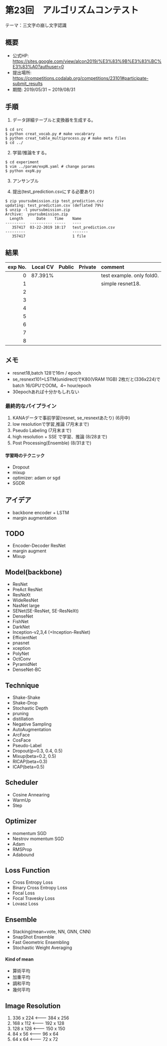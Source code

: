 # 第23回　アルゴリズムコンテスト
テーマ：三文字の崩し文字認識

## 概要
- 公式HP: https://sites.google.com/view/alcon2019/%E3%83%9B%E3%83%BC%E3%83%A0?authuser=0
- 提出場所: https://competitions.codalab.org/competitions/23101#participate-submit_results
- 期間: 2019/05/31 ~ 2019/08/31

## 手順
1. データ詳細テーブルと変換器を生成する。
```
$ cd src
$ python creat_vocab.py # make vocabrary
$ python creat_table_multiprocess.py # make meta files
$ cd ../
```
2. 学習/推論をする。
```
$ cd experiment
$ vim ../param/expN.yaml # change params
$ python expN.py
```

3. アンサンブル

4. 提出(test_prediction.csvにする必要あり)
```
$ zip yoursubmission.zip test_prediction.csv
updating: test_prediction.csv (deflated 79%)
$ unzip -l yoursubmission.zip
Archive:  yoursubmission.zip
  Length      Date    Time    Name
---------  ---------- -----   ----
   357417  03-22-2019 10:17   test_prediction.csv
---------                     -------
   357417                     1 file
```


## 結果
| exp No. | Local CV | Public | Private | comment |
| ------: | -------: | -----: | ------: | :------ |
| 0       |  87.391% |        |         | test example. only fold0. |
| 1       |          |        |         | simple resnet18.  |
| 2       |          |        |         |         |
| 3       |          |        |         |         |
| 4       |          |        |         |         |
| 5       |          |        |         |         |
| 6       |          |        |         |         |
| 7       |          |        |         |         |
| 8       |          |        |         |         |


## メモ
- resnet18,batch 128で16m / epoch
- se_resnext101+LSTM(unidirect)でK80(VRAM 11GB) 2枚だと(336x224)でbatch 16/GPUでOOM。4~ hour/epoch
- 30epochあれば十分かもしれない

### 最終的なパイプライン
1. KANAデータで事前学習(resnet, se_resnextあたり) (6月中)
2. low resolutionで学習,推論 (7月末まで)
3. Pseudo Labeling (7月末まで)
4. high resolution + SSE で学習、推論 (8/28まで)
5. Post Processing(Ensemble) (8/31まで)

#### 学習時のテクニック
- Dropout
- mixup
- optimizer: adam or sgd
- SGDR 

## アイデア
- backbone encoder + LSTM
- margin augmentation

## TODO
- Encoder-Decoder ResNet
- margin augment
- Mixup


## Model(backbone)
- ResNet
- PreAct ResNet
- ResNeXt
- WideResNet
- NasNet large
- SENet(SE-ResNet, SE-ResNeXt)
- DenseNet
- FishNet
- DarkNet
- Inception-v2,3,4 (+Inception-ResNet)
- EfficientNet
- pnasnet
- xception
- PolyNet
- OctConv
- PyramidNet
- DenseNet-BC


## Technique
- Shake-Shake
- Shake-Drop
- Stochastic Depth
- pruning
- distillation
- Negative Sampling
- AutoAugmentation
- ArcFace
- CosFace
- Pseudo-Label
- Dropout(p=0.3, 0.4, 0.5)
- Mixup(beta=0.2, 0.5)
- RICAP(beta=0.3)
- ICAP(beta=0.5)


## Scheduler
- Cosine Annearing
- WarmUp
- Step


## Optimizer
- momentum SGD
- Nestrov momentum SGD
- Adam
- RMSProp
- Adabound


## Loss Function
- Cross Entropy Loss
- Binary Cross Entropy Loss
- Focal Loss
- Focal Travesky Loss
- Lovasz Loss


## Ensemble
- Stacking(mean+vote, NN, GNN, CNN)
- SnapShot Ensemble
- Fast Geometric Ensembling
- Stochastic Weight Averaging


#### Kind of mean
- 算術平均
- 加重平均
- 調和平均
- 幾何平均

## Image Resolution
1. 336 x 224  <--- 384 x 256
2. 168 x 112  <--- 192 x 128
3. 128 x 128  <--- 150 x 150
4. 84  x 56   <--- 96  x 64
5. 64  x 64   <--- 72  x 72
